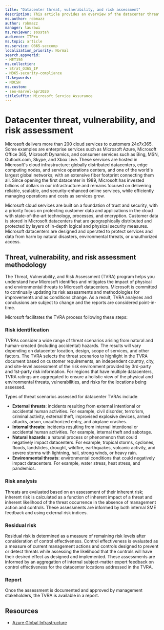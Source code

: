 ```yaml
---
title: "Datacenter threat, vulnerability, and risk assessment"
description: This article provides an overview of the datacenter threat, vulnerability, and risk assessment process in Microsoft 365.
ms.author: robmazz
author: robmazz
manager: laurawi
ms.reviewer: sosstah
audience: ITPro
ms.topic: article
ms.service: O365-seccomp
localization_priority: Normal
search.appverid:
- MET150
ms.collection:
- Strat_O365_IP
- M365-security-compliance
f1.keywords:
- NOCSH
ms.custom:
- seo-marvel-apr2020
titleSuffix: Microsoft Service Assurance
---
```


# Datacenter threat, vulnerability, and risk assessment

Microsoft delivers more than 200 cloud services to customers 24x7x365. Some examples are enterprise services such as Microsoft Azure, Microsoft Office 365, Microsoft Dynamics, and consumer services such as Bing, MSN, Outlook.com, Skype, and Xbox Live. These services are hosted in Microsoft's cloud infrastructure: globally distributed datacenters, edge computing nodes, and service operations centers, and one of the world's largest global networks; with an extensive fiber footprint connecting them all. Since opening the first datacenter in 1989, Microsoft has invested billions of dollars in our infrastructure and remains focused on delivering reliable, scalable, and security-enhanced online services, while efficiently managing operations and costs as services grow.

Microsoft cloud services are built on a foundation of trust and security, with a priority focus on protecting customer data and applications in the cloud with state-of-the-art technology, processes, and encryption. Customer data is stored in Microsoft datacenters that are geographically distributed and protected by layers of in-depth logical and physical security measures. Microsoft datacenters are designed and operated to protect services and data from harm by natural disasters, environmental threats, or unauthorized access.

## Threat, vulnerability, and risk assessment methodology

The Threat, Vulnerability, and Risk Assessment (TVRA) program helps you understand how Microsoft identifies and mitigates the impact of physical and environmental threats to Microsoft datacenters. Microsoft is committed to continually updating its risk assessments and methodologies for improvements and as conditions change. As a result, TVRA analyses and conclusions are subject to change and the reports are considered point-in-time.

Microsoft facilitates the TVRA process following these steps:

### Risk identification

TVRAs consider a wide range of threat scenarios arising from natural and human-created (including accidental) hazards. The results will vary depending on datacenter location, design, scope of services, and other factors. The TVRA selects the threat scenarios to highlight in the TVRA document based on customer requirements, an independent country, city, and site-level assessment of the risk environment provided by 3rd-party and 1st-party risk information. For regions that have multiple datacenters, TVRA ratings are aggregated to ensure a holistic view of the physical and environmental threats, vulnerabilities, and risks for the locations being assessed.

Types of threat scenarios assessed for datacenter TVRAs include:

- **External threats**: incidents resulting from external intentional or accidental human activities. For example, civil disorder, terrorism, criminal activity, external theft, improvised explosive devices, armed attacks, arson, unauthorized entry, and airplane crashes.
- **Internal threats**: incidents resulting from internal intentional or accidental human activities. For example, internal theft and sabotage.
- **Natural hazards**: a natural process or phenomenon that could negatively impact datacenters. For example, tropical storms, cyclones, floods, landslides, drought, wildfire, earthquakes, volcanic activity, and severe storms with lightning, hail, strong winds, or heavy rain.
- **Environmental threats**: environmental conditions that could negatively impact datacenters. For example, water stress, heat stress, and pandemics.

### Risk analysis

Threats are evaluated based on an assessment of their inherent risk; inherent risk is calculated as a function of inherent impact of a threat and inherent likelihood of the threat occurrence in the absence of management action and controls. These assessments are informed by both internal SME feedback and using external risk indices.

### Residual risk

Residual risk is determined as a measure of remaining risk levels after consideration of control effectiveness. Control effectiveness is evaluated as a measure of current management actions and controls designed to prevent or detect threats while assessing the likelihood that the controls will have their desired effect as designed and implemented. These assessments are informed by an aggregation of internal subject-matter expert feedback on control effectiveness for the datacenter locations addressed in the TVRA.

### Report

Once the assessment is documented and approved by management stakeholders, the TVRA is available in a report.

## Resources

- [Azure Global Infrastructure](https://www.microsoft.com/datacenters)
